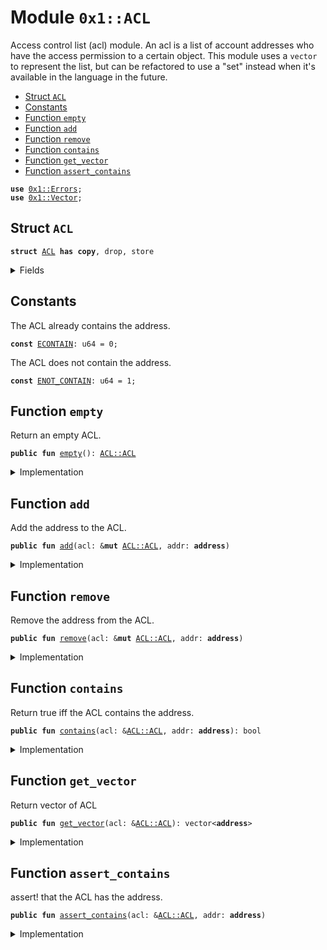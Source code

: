 
<a name="0x1_ACL"></a>

# Module `0x1::ACL`

Access control list (acl) module. An acl is a list of account addresses who
have the access permission to a certain object.
This module uses a <code>vector</code> to represent the list, but can be refactored to
use a "set" instead when it's available in the language in the future.


-  [Struct `ACL`](#0x1_ACL_ACL)
-  [Constants](#@Constants_0)
-  [Function `empty`](#0x1_ACL_empty)
-  [Function `add`](#0x1_ACL_add)
-  [Function `remove`](#0x1_ACL_remove)
-  [Function `contains`](#0x1_ACL_contains)
-  [Function `get_vector`](#0x1_ACL_get_vector)
-  [Function `assert_contains`](#0x1_ACL_assert_contains)


<pre><code><b>use</b> <a href="Errors.md#0x1_Errors">0x1::Errors</a>;
<b>use</b> <a href="Vector.md#0x1_Vector">0x1::Vector</a>;
</code></pre>



<a name="0x1_ACL_ACL"></a>

## Struct `ACL`



<pre><code><b>struct</b> <a href="ACL.md#0x1_ACL">ACL</a> <b>has</b> <b>copy</b>, drop, store
</code></pre>



<details>
<summary>Fields</summary>


<dl>
<dt>
<code>list: vector&lt;<b>address</b>&gt;</code>
</dt>
<dd>

</dd>
</dl>


</details>

<a name="@Constants_0"></a>

## Constants


<a name="0x1_ACL_ECONTAIN"></a>

The ACL already contains the address.


<pre><code><b>const</b> <a href="ACL.md#0x1_ACL_ECONTAIN">ECONTAIN</a>: u64 = 0;
</code></pre>



<a name="0x1_ACL_ENOT_CONTAIN"></a>

The ACL does not contain the address.


<pre><code><b>const</b> <a href="ACL.md#0x1_ACL_ENOT_CONTAIN">ENOT_CONTAIN</a>: u64 = 1;
</code></pre>



<a name="0x1_ACL_empty"></a>

## Function `empty`

Return an empty ACL.


<pre><code><b>public</b> <b>fun</b> <a href="ACL.md#0x1_ACL_empty">empty</a>(): <a href="ACL.md#0x1_ACL_ACL">ACL::ACL</a>
</code></pre>



<details>
<summary>Implementation</summary>


<pre><code><b>public</b> <b>fun</b> <a href="ACL.md#0x1_ACL_empty">empty</a>(): <a href="ACL.md#0x1_ACL">ACL</a> {
    <a href="ACL.md#0x1_ACL">ACL</a>{ list: <a href="Vector.md#0x1_Vector_empty">Vector::empty</a>&lt;<b>address</b>&gt;() }
}
</code></pre>



</details>

<a name="0x1_ACL_add"></a>

## Function `add`

Add the address to the ACL.


<pre><code><b>public</b> <b>fun</b> <a href="ACL.md#0x1_ACL_add">add</a>(acl: &<b>mut</b> <a href="ACL.md#0x1_ACL_ACL">ACL::ACL</a>, addr: <b>address</b>)
</code></pre>



<details>
<summary>Implementation</summary>


<pre><code><b>public</b> <b>fun</b> <a href="ACL.md#0x1_ACL_add">add</a>(acl: &<b>mut</b> <a href="ACL.md#0x1_ACL">ACL</a>, addr: <b>address</b>) {
    <b>assert</b>!(!<a href="Vector.md#0x1_Vector_contains">Vector::contains</a>(&<b>mut</b> acl.list, &addr), <a href="Errors.md#0x1_Errors_invalid_argument">Errors::invalid_argument</a>(<a href="ACL.md#0x1_ACL_ECONTAIN">ECONTAIN</a>));
    <a href="Vector.md#0x1_Vector_push_back">Vector::push_back</a>(&<b>mut</b> acl.list, addr);
}
</code></pre>



</details>

<a name="0x1_ACL_remove"></a>

## Function `remove`

Remove the address from the ACL.


<pre><code><b>public</b> <b>fun</b> <a href="ACL.md#0x1_ACL_remove">remove</a>(acl: &<b>mut</b> <a href="ACL.md#0x1_ACL_ACL">ACL::ACL</a>, addr: <b>address</b>)
</code></pre>



<details>
<summary>Implementation</summary>


<pre><code><b>public</b> <b>fun</b> <a href="ACL.md#0x1_ACL_remove">remove</a>(acl: &<b>mut</b> <a href="ACL.md#0x1_ACL">ACL</a>, addr: <b>address</b>) {
    <b>let</b> (found, index) = <a href="Vector.md#0x1_Vector_index_of">Vector::index_of</a>(&<b>mut</b> acl.list, &addr);
    <b>assert</b>!(found, <a href="Errors.md#0x1_Errors_invalid_argument">Errors::invalid_argument</a>(<a href="ACL.md#0x1_ACL_ENOT_CONTAIN">ENOT_CONTAIN</a>));
    <a href="Vector.md#0x1_Vector_remove">Vector::remove</a>(&<b>mut</b> acl.list, index);
}
</code></pre>



</details>

<a name="0x1_ACL_contains"></a>

## Function `contains`

Return true iff the ACL contains the address.


<pre><code><b>public</b> <b>fun</b> <a href="ACL.md#0x1_ACL_contains">contains</a>(acl: &<a href="ACL.md#0x1_ACL_ACL">ACL::ACL</a>, addr: <b>address</b>): bool
</code></pre>



<details>
<summary>Implementation</summary>


<pre><code><b>public</b> <b>fun</b> <a href="ACL.md#0x1_ACL_contains">contains</a>(acl: &<a href="ACL.md#0x1_ACL">ACL</a>, addr: <b>address</b>): bool {
    <a href="Vector.md#0x1_Vector_contains">Vector::contains</a>(&acl.list, &addr)
}
</code></pre>



</details>

<a name="0x1_ACL_get_vector"></a>

## Function `get_vector`

Return vector of ACL


<pre><code><b>public</b> <b>fun</b> <a href="ACL.md#0x1_ACL_get_vector">get_vector</a>(acl: &<a href="ACL.md#0x1_ACL_ACL">ACL::ACL</a>): vector&lt;<b>address</b>&gt;
</code></pre>



<details>
<summary>Implementation</summary>


<pre><code><b>public</b> <b>fun</b> <a href="ACL.md#0x1_ACL_get_vector">get_vector</a>(acl: &<a href="ACL.md#0x1_ACL">ACL</a>): vector&lt;<b>address</b>&gt; {
    *&acl.list
}
</code></pre>



</details>

<a name="0x1_ACL_assert_contains"></a>

## Function `assert_contains`

assert! that the ACL has the address.


<pre><code><b>public</b> <b>fun</b> <a href="ACL.md#0x1_ACL_assert_contains">assert_contains</a>(acl: &<a href="ACL.md#0x1_ACL_ACL">ACL::ACL</a>, addr: <b>address</b>)
</code></pre>



<details>
<summary>Implementation</summary>


<pre><code><b>public</b> <b>fun</b> <a href="ACL.md#0x1_ACL_assert_contains">assert_contains</a>(acl: &<a href="ACL.md#0x1_ACL">ACL</a>, addr: <b>address</b>) {
    <b>assert</b>!(<a href="ACL.md#0x1_ACL_contains">contains</a>(acl, addr), <a href="Errors.md#0x1_Errors_invalid_argument">Errors::invalid_argument</a>(<a href="ACL.md#0x1_ACL_ENOT_CONTAIN">ENOT_CONTAIN</a>));
}
</code></pre>



</details>

